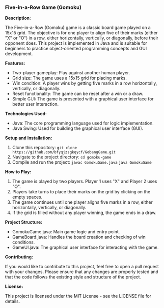 ### **Five-in-a-Row Game (Gomoku)**

**Description:**

The Five-in-a-Row (Gomoku) game is a classic board game played on a 15x15 grid. The objective is for one player to align five of their marks (either "X" or "O") in a row, either horizontally, vertically, or diagonally, before their opponent does. This project is implemented in Java and is suitable for beginners to practice object-oriented programming concepts and GUI development.

**Features:**

- Two-player gameplay: Play against another human player.
- Grid size: The game uses a 15x15 grid for placing marks.
- Win condition: A player wins by getting five marks in a row horizontally, vertically, or diagonally.
- Reset functionality: The game can be reset after a win or a draw.
- Simple GUI: The game is presented with a graphical user interface for better user interaction.

**Technologies Used:**

- Java: The core programming language used for logic implementation.
- Java Swing: Used for building the graphical user interface (GUI).

**Setup and Installation:**

1. Clone this repository:
   `git clone https://github.com/bfyqjzsgkqycf/GobangGame.git`
2. Navigate to the project directory:
   `cd gomoku-game`
3. Compile and run the project:
   `javac GomokuGame.java`
   `java GomokuGame`

**How to Play:**

1. The game is played by two players. Player 1 uses "X" and Player 2 uses "O".
2. Players take turns to place their marks on the grid by clicking on the empty spaces.
3. The game continues until one player aligns five marks in a row, either horizontally, vertically, or diagonally.
4. If the grid is filled without any player winning, the game ends in a draw.

**Project Structure:**

- GomokuGame.java: Main game logic and entry point.
- GameBoard.java: Handles the board creation and checking of win conditions.
- GameUI.java: The graphical user interface for interacting with the game.

**Contributing:**

If you would like to contribute to this project, feel free to open a pull request with your changes. Please ensure that any changes are properly tested and that the code follows the existing style and structure of the project.

**License:**

This project is licensed under the MIT License - see the LICENSE file for details.
